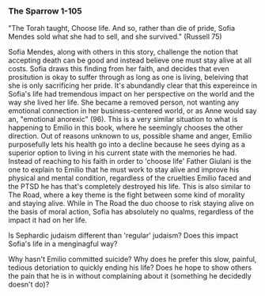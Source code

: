 ### The Sparrow 1-105

"The Torah taught, Choose life. And so, rather than die of pride, Sofia Mendes sold what she had to sell, and she survived." (Russell 75)



Sofia Mendes, along with others in this story, challenge the notion that accepting death can be good and instead believe one must stay alive at all costs. Sofia draws this finding from her faith, and decides that even prositution is okay to suffer through as long as one is living, beleiving that she is only sacrificing her pride. It's abundandly clear that this expereince in Sofia's life had tremendous impact on her perspective on the world and the way she lived her life. She became a removed person, not wanting any emotional connection in her business-centered world, or as Anne would say an, "emotional anorexic" (96). This is a very similar situation to what is happening to Emilio in this book, where he seemingly chooses the other direction. Out of reasons unknown to us, possible shame and anger, Emilio purposefully lets his health go into a decline because he sees dying as a superior option to living in his current state with the memories he had. Instead of reaching to his faith in order to 'choose life' Father Giulani is the one to explain to Emilio that he must work to stay alive and improve his physical and mental condition, regardless of the cruelties Emilio faced and the PTSD he has that's completely destroyed his life. This is also similar to The Road, where a key theme is the fight between some kind of morality and staying alive. While in The Road the duo choose to risk staying alive on the basis of moral action, Sofia has absolutely no qualms, regardless of the impact it had on her life. 



Is Sephardic judaism different than 'regular' judaism? Does this impact Sofia's life in a menginagful way? 

Why hasn't Emilio committed suicide? Why does he prefer this slow, painful, tedious detoriation to quickly ending his life? Does he hope to show others the pain that he is in without complaining about it (something he decidedly doesn't do)?  